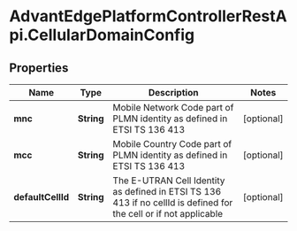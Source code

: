 # AdvantEdgePlatformControllerRestApi.CellularDomainConfig

## Properties
Name | Type | Description | Notes
------------ | ------------- | ------------- | -------------
**mnc** | **String** | Mobile Network Code part of PLMN identity as defined in ETSI TS 136 413 | [optional] 
**mcc** | **String** | Mobile Country Code part of PLMN identity as defined in ETSI TS 136 413 | [optional] 
**defaultCellId** | **String** | The E-UTRAN Cell Identity as defined in ETSI TS 136 413 if no cellId is defined for the cell or if not applicable | [optional] 


